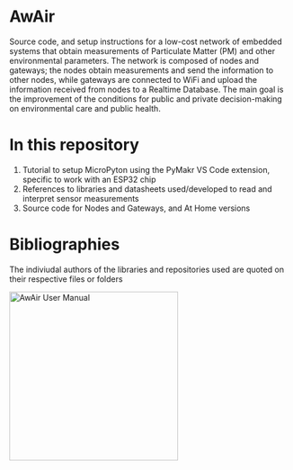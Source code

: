 # AwAir
Source code, and setup instructions for a low-cost network of embedded systems that obtain measurements of Particulate Matter (PM) and other environmental parameters. The network is composed of nodes and gateways; the nodes obtain measurements and send the information to other nodes, while gateways are connected to WiFi and upload the information received from nodes to a Realtime Database. The main goal is the improvement of the conditions for public and private decision-making on environmental care and public health.

# In this repository
1. Tutorial to setup MicroPyton using the PyMakr VS Code extension, specific to work with an ESP32 chip
2. References to libraries and datasheets used/developed to read and interpret sensor measurements
3. Source code for Nodes and Gateways, and At Home versions

# Bibliographies
The indiviudal authors of the libraries and repositories used are quoted on their respective files or folders

<img src="https://github.com/enriquefloresmedina/AwAir-Sensor/blob/4d96daa2231ab8e307c0025410944f376e842227/PCBs%2C%20schematics%2C%20and%20diagrams/QR%20Logo.png" alt="AwAir User Manual" width="300" >
